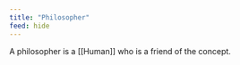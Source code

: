 ```yaml
---
title: "Philosopher"
feed: hide
---
```


A philosopher is a [[Human]] who is a friend of the concept. 